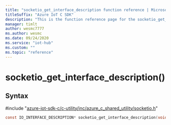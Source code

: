 ```yaml
---                             
title: "socketio_get_interface_description function reference | Microsoft Docs" 
titleSuffix: "Azure IoT C SDK"            
description: "This is the function reference page for the socketio_get_interface_description() function in the Azure IoT C SDK. This SDK is used with Azure IoT Hub and Azure IoT Hub Device Provisioning Service"            
manager: timlt                 
author: wesmc7777              
ms.author: wesmc               
ms.date: 09/24/2020                    
ms.service: "iot-hub"             
ms.custom: ""                
ms.topic: "reference"        
---                            
```


# socketio_get_interface_description()

## Syntax

\#include "[azure-iot-sdk-c/c-utility/inc/azure_c_shared_utility/socketio.h](../socketio-h.md)"  
```C
const IO_INTERFACE_DESCRIPTION* socketio_get_interface_description(void);
```

